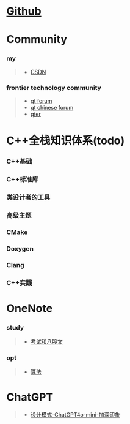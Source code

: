 # [Github](https://github.com/weisonx)

# Community

### my
> - [CSDN](https://blog.csdn.net/weison_x)

### frontier technology community
> - [qt forum](https://forum.qt.io/) 
> - [qt chinese forum](https://forum.qt.io/category/37/chinese)
> - [qter](https://www.qter.org/forum.php)

# C++全栈知识体系(todo)

### C++基础
### C++标准库
### 类设计者的工具
### 高级主题
### CMake
### Doxygen
### Clang
### C++实践

# OneNote

### study

> - [考试和八股文](https://github.com/weisonx/weisonx.github.io/tree/main/OneNote/study/考试与八股文.pdf)

### opt

> - [算法](https://github.com/weisonx/weisonx.github.io/tree/main/OneNote/opt/算法.pdf)

# ChatGPT

> - [设计模式-ChatGPT4o-mini-加深印象](https://github.com/weisonx/weisonx.github.io/blob/main/ChatGPT/算法与数据结构/设计模式-ChatGPT4o-mini-加深印象.cpp)
